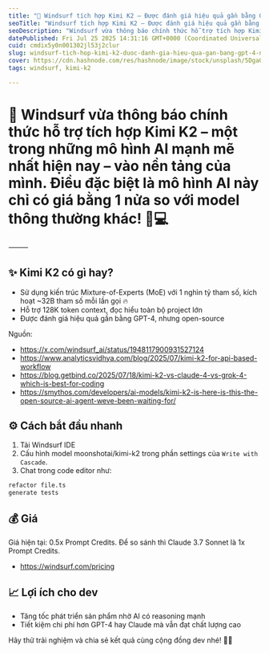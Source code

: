 ```yaml
---
title: "🌊 Windsurf tích hợp Kimi K2 – Được đánh giá hiệu quả gần bằng GPT-4, nhưng open-source"
seoTitle: "Windsurf tích hợp Kimi K2 – Được đánh giá hiệu quả gần bằng GPT-4"
seoDescription: "Windsurf vừa thông báo chính thức hỗ trợ tích hợp Kimi K2 – một trong những mô hình AI mạnh mẽ nhất hiện nay"
datePublished: Fri Jul 25 2025 14:31:16 GMT+0000 (Coordinated Universal Time)
cuid: cmdix5y0n001302jl53j2clur
slug: windsurf-tich-hop-kimi-k2-duoc-danh-gia-hieu-qua-gan-bang-gpt-4-nhung-open-source
cover: https://cdn.hashnode.com/res/hashnode/image/stock/unsplash/5Dga0T0x6GY/upload/c01c78a6d278db4820762a9c045d57b8.jpeg
tags: windsurf, kimi-k2

---
```


# 🌊 Windsurf vừa thông báo chính thức hỗ trợ tích hợp Kimi K2 – một trong những mô hình AI mạnh mẽ nhất hiện nay – vào nền tảng của mình. Điều đặc biệt là mô hình AI này chỉ có giá bằng 1 nửa so với model thông thường khác! 🧠💻

⸻

## ✨ Kimi K2 có gì hay?

- Sử dụng kiến trúc Mixture-of-Experts (MoE) với 1 nghìn tỷ tham số, kích hoạt ~32B tham số mỗi lần gọi 🔥
- Hỗ trợ 128K token context, đọc hiểu toàn bộ project lớn
- Được đánh giá hiệu quả gần bằng GPT-4, nhưng open-source

Nguồn:

- <https://x.com/windsurf_ai/status/1948117900931527124>
- <https://www.analyticsvidhya.com/blog/2025/07/kimi-k2-for-api-based-workflow>
- <https://blog.getbind.co/2025/07/18/kimi-k2-vs-claude-4-vs-grok-4-which-is-best-for-coding>
- <https://smythos.com/developers/ai-models/kimi-k2-is-here-is-this-the-open-source-ai-agent-weve-been-waiting-for/>

## ⚙️ Cách bắt đầu nhanh

1. Tải Windsurf IDE
2. Cấu hình model moonshotai/kimi-k2 trong phần settings của `Write with Cascade`.
3. Chat trong code editor như:

```txt
refactor file.ts
generate tests
```

## 💰 Giá

Giá hiện tại: 0.5x Prompt Credits. Để so sánh thì Claude 3.7 Sonnet là 1x Prompt Credits.

- <https://windsurf.com/pricing>

## 📈 Lợi ích cho dev

- Tăng tốc phát triển sản phẩm nhờ AI có reasoning mạnh
- Tiết kiệm chi phí hơn GPT-4 hay Claude mà vẫn đạt chất lượng cao

Hãy thử trải nghiệm và chia sẻ kết quả cùng cộng đồng dev nhé! 💬✨
